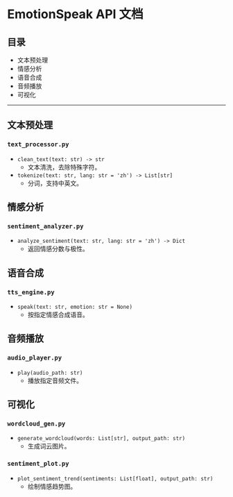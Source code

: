 # EmotionSpeak API 文档

## 目录
- 文本预处理
- 情感分析
- 语音合成
- 音频播放
- 可视化

---

## 文本预处理
### `text_processor.py`
- `clean_text(text: str) -> str`
  - 文本清洗，去除特殊字符。
- `tokenize(text: str, lang: str = 'zh') -> List[str]`
  - 分词，支持中英文。

## 情感分析
### `sentiment_analyzer.py`
- `analyze_sentiment(text: str, lang: str = 'zh') -> Dict`
  - 返回情感分数与极性。

## 语音合成
### `tts_engine.py`
- `speak(text: str, emotion: str = None)`
  - 按指定情感合成语音。

## 音频播放
### `audio_player.py`
- `play(audio_path: str)`
  - 播放指定音频文件。

## 可视化
### `wordcloud_gen.py`
- `generate_wordcloud(words: List[str], output_path: str)`
  - 生成词云图片。

### `sentiment_plot.py`
- `plot_sentiment_trend(sentiments: List[float], output_path: str)`
  - 绘制情感趋势图。
